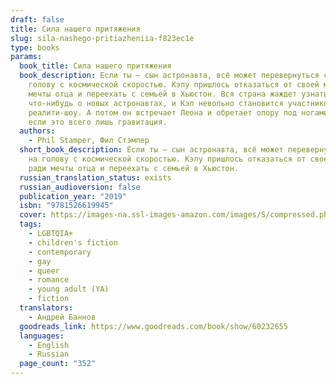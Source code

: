 ```yaml
---
draft: false
title: Сила нашего притяжения
slug: sila-nashego-pritiazheniia-f823ec1e
type: books
params:
  book_title: Сила нашего притяжения
  book_description: Если ты – сын астронавта, всё может перевернуться с ног на
    голову с космической скоростью. Кэлу пришлось отказаться от своей мечты ради
    мечты отца и переехать с семьей в Хьюстон. Вся страна жаждет узнать
    что-нибудь о новых астронавтах, и Кэл невольно становится участником
    реалити-шоу. А потом он встречает Леона и обретает опору под ногами – даже
    если это всего лишь гравитация.
  authors:
    - Phil Stamper, Фил Стэмпер
  short_book_description: Если ты – сын астронавта, всё может перевернуться с ног
    на голову с космической скоростью. Кэлу пришлось отказаться от своей мечты
    ради мечты отца и переехать с семьей в Хьюстон.
  russian_translation_status: exists
  russian_audioversion: false
  publication_year: "2019"
  isbn: "9781526619945"
  cover: https://images-na.ssl-images-amazon.com/images/S/compressed.photo.goodreads.com/books/1643405670i/60232655.jpg
  tags:
    - LGBTQIA+
    - children's fiction
    - contemporary
    - gay
    - queer
    - romance
    - young adult (YA)
    - fiction
  translators:
    - Андрей Баннов
  goodreads_link: https://www.goodreads.com/book/show/60232655
  languages:
    - English
    - Russian
  page_count: "352"
---
```

